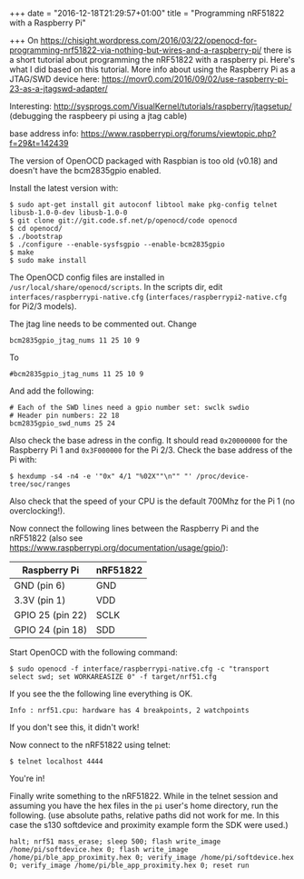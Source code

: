 +++
date = "2016-12-18T21:29:57+01:00"
title = "Programming nRF51822 with a Raspberry Pi"

+++
On https://chisight.wordpress.com/2016/03/22/openocd-for-programming-nrf51822-via-nothing-but-wires-and-a-raspberry-pi/ there is a short tutorial about programming the nRF51822 with a raspberry pi. Here's what I did based on this tutorial.
More info about using the Raspberry Pi as a JTAG/SWD device here: https://movr0.com/2016/09/02/use-raspberry-pi-23-as-a-jtagswd-adapter/

Interesting: http://sysprogs.com/VisualKernel/tutorials/raspberry/jtagsetup/ (debugging the raspbeery pi using a jtag cable)

base address info: https://www.raspberrypi.org/forums/viewtopic.php?f=29&t=142439

The version of OpenOCD packaged with Raspbian is too old (v0.18) and doesn't have the bcm2835gpio enabled.

Install the latest version with:

    $ sudo apt-get install git autoconf libtool make pkg-config telnet libusb-1.0-0-dev libusb-1.0-0
    $ git clone git://git.code.sf.net/p/openocd/code openocd
    $ cd openocd/
    $ ./bootstrap
    $ ./configure --enable-sysfsgpio --enable-bcm2835gpio
    $ make
    $ sudo make install

The OpenOCD config files are installed in `/usr/local/share/openocd/scripts`.
In the scripts dir, edit `interfaces/raspberrypi-native.cfg` (`interfaces/raspberrypi2-native.cfg` for Pi2/3 models).

The jtag line needs to be commented out. Change

    bcm2835gpio_jtag_nums 11 25 10 9

To

    #bcm2835gpio_jtag_nums 11 25 10 9

And add the following:

    # Each of the SWD lines need a gpio number set: swclk swdio
    # Header pin numbers: 22 18
    bcm2835gpio_swd_nums 25 24

Also check the base adress in the config. It should read `0x20000000` for the Raspberry Pi 1 and
`0x3F000000` for the Pi 2/3. Check the base address of the Pi with:

    $ hexdump -s4 -n4 -e '"0x" 4/1 "%02X""\n"" "' /proc/device-tree/soc/ranges

Also check that the speed of your CPU is the default 700Mhz for the Pi 1 (no overclocking!).

Now connect the following lines between the Raspberry Pi and the nRF51822 (also see https://www.raspberrypi.org/documentation/usage/gpio/):

| Raspberry Pi     | nRF51822 |
|------------------|----------|
| GND (pin 6)      | GND      |
| 3.3V (pin 1)     | VDD      |
| GPIO 25 (pin 22) | SCLK     |
| GPIO 24 (pin 18) | SDD      |

Start OpenOCD with the following command:

    $ sudo openocd -f interface/raspberrypi-native.cfg -c "transport select swd; set WORKAREASIZE 0" -f target/nrf51.cfg

If you see the the following line everything is OK.

    Info : nrf51.cpu: hardware has 4 breakpoints, 2 watchpoints

If you don't see this, it didn't work!

Now connect to the nRF51822 using telnet:

    $ telnet localhost 4444

You're in!

Finally write something to the nRF51822. While in the telnet session and assuming you have the hex files in the `pi` user's home directory, run the following. (use absolute paths, relative paths did not work for me. In this case the s130 softdevice and proximity example form the SDK were used.)

    halt; nrf51 mass_erase; sleep 500; flash write_image /home/pi/softdevice.hex 0; flash write_image /home/pi/ble_app_proximity.hex 0; verify_image /home/pi/softdevice.hex 0; verify_image /home/pi/ble_app_proximity.hex 0; reset run

